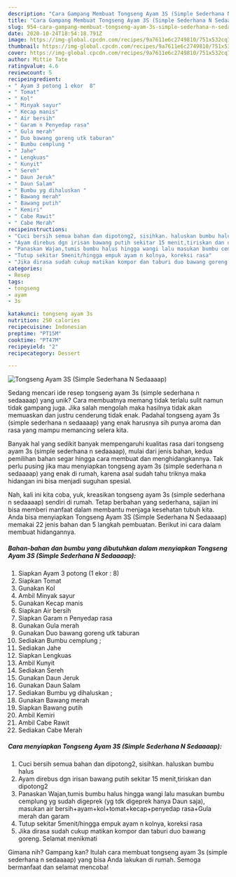 ```yaml
---
description: "Cara Gampang Membuat Tongseng Ayam 3S (Simple Sederhana N Sedaaaap) yang Lezat"
title: "Cara Gampang Membuat Tongseng Ayam 3S (Simple Sederhana N Sedaaaap) yang Lezat"
slug: 954-cara-gampang-membuat-tongseng-ayam-3s-simple-sederhana-n-sedaaaap-yang-lezat
date: 2020-10-24T18:54:18.791Z
image: https://img-global.cpcdn.com/recipes/9a7611e6c2749810/751x532cq70/tongseng-ayam-3s-simple-sederhana-n-sedaaaap-foto-resep-utama.jpg
thumbnail: https://img-global.cpcdn.com/recipes/9a7611e6c2749810/751x532cq70/tongseng-ayam-3s-simple-sederhana-n-sedaaaap-foto-resep-utama.jpg
cover: https://img-global.cpcdn.com/recipes/9a7611e6c2749810/751x532cq70/tongseng-ayam-3s-simple-sederhana-n-sedaaaap-foto-resep-utama.jpg
author: Mittie Tate
ratingvalue: 4.6
reviewcount: 5
recipeingredient:
- " Ayam 3 potong 1 ekor  8"
- " Tomat"
- " Kol"
- " Minyak sayur"
- " Kecap manis"
- " Air bersih"
- " Garam n Penyedap rasa"
- " Gula merah"
- " Duo bawang goreng utk taburan"
- " Bumbu cemplung "
- " Jahe"
- " Lengkuas"
- " Kunyit"
- " Sereh"
- " Daun Jeruk"
- " Daun Salam"
- " Bumbu yg dihaluskan "
- " Bawang merah"
- " Bawang putih"
- " Kemiri"
- " Cabe Rawit"
- " Cabe Merah"
recipeinstructions:
- "Cuci bersih semua bahan dan dipotong2, sisihkan. haluskan bumbu halus"
- "Ayam direbus dgn irisan bawang putih sekitar 15 menit,tiriskan dan dipotong2"
- "Panaskan Wajan,tumis bumbu halus hingga wangi lalu masukan bumbu cemplung yg sudah digeprek (yg tdk digeprek hanya Daun saja), masukan air bersih+ayam+kol+tomat+kecap+penyedap rasa+Gula merah dan garam"
- "Tutup sekitar 5menit/hingga empuk ayam n kolnya, koreksi rasa"
- "Jika dirasa sudah cukup matikan kompor dan taburi duo bawang goreng. Selamat menikmati"
categories:
- Resep
tags:
- tongseng
- ayam
- 3s

katakunci: tongseng ayam 3s 
nutrition: 250 calories
recipecuisine: Indonesian
preptime: "PT15M"
cooktime: "PT47M"
recipeyield: "2"
recipecategory: Dessert

---
```



![Tongseng Ayam 3S (Simple Sederhana N Sedaaaap)](https://img-global.cpcdn.com/recipes/9a7611e6c2749810/751x532cq70/tongseng-ayam-3s-simple-sederhana-n-sedaaaap-foto-resep-utama.jpg)

Sedang mencari ide resep tongseng ayam 3s (simple sederhana n sedaaaap) yang unik? Cara membuatnya memang tidak terlalu sulit namun tidak gampang juga. Jika salah mengolah maka hasilnya tidak akan memuaskan dan justru cenderung tidak enak. Padahal tongseng ayam 3s (simple sederhana n sedaaaap) yang enak harusnya sih punya aroma dan rasa yang mampu memancing selera kita.



Banyak hal yang sedikit banyak mempengaruhi kualitas rasa dari tongseng ayam 3s (simple sederhana n sedaaaap), mulai dari jenis bahan, kedua pemilihan bahan segar hingga cara membuat dan menghidangkannya. Tak perlu pusing jika mau menyiapkan tongseng ayam 3s (simple sederhana n sedaaaap) yang enak di rumah, karena asal sudah tahu triknya maka hidangan ini bisa menjadi suguhan spesial.


Nah, kali ini kita coba, yuk, kreasikan tongseng ayam 3s (simple sederhana n sedaaaap) sendiri di rumah. Tetap berbahan yang sederhana, sajian ini bisa memberi manfaat dalam membantu menjaga kesehatan tubuh kita. Anda bisa menyiapkan Tongseng Ayam 3S (Simple Sederhana N Sedaaaap) memakai 22 jenis bahan dan 5 langkah pembuatan. Berikut ini cara dalam membuat hidangannya.

<!--inarticleads1-->

##### Bahan-bahan dan bumbu yang dibutuhkan dalam menyiapkan Tongseng Ayam 3S (Simple Sederhana N Sedaaaap):

1. Siapkan  Ayam 3 potong (1 ekor : 8)
1. Siapkan  Tomat
1. Gunakan  Kol
1. Ambil  Minyak sayur
1. Gunakan  Kecap manis
1. Siapkan  Air bersih
1. Siapkan  Garam n Penyedap rasa
1. Gunakan  Gula merah
1. Gunakan  Duo bawang goreng utk taburan
1. Sediakan  Bumbu cemplung ;
1. Sediakan  Jahe
1. Siapkan  Lengkuas
1. Ambil  Kunyit
1. Sediakan  Sereh
1. Gunakan  Daun Jeruk
1. Gunakan  Daun Salam
1. Sediakan  Bumbu yg dihaluskan ;
1. Gunakan  Bawang merah
1. Siapkan  Bawang putih
1. Ambil  Kemiri
1. Ambil  Cabe Rawit
1. Sediakan  Cabe Merah




<!--inarticleads2-->

##### Cara menyiapkan Tongseng Ayam 3S (Simple Sederhana N Sedaaaap):

1. Cuci bersih semua bahan dan dipotong2, sisihkan. haluskan bumbu halus
1. Ayam direbus dgn irisan bawang putih sekitar 15 menit,tiriskan dan dipotong2
1. Panaskan Wajan,tumis bumbu halus hingga wangi lalu masukan bumbu cemplung yg sudah digeprek (yg tdk digeprek hanya Daun saja), masukan air bersih+ayam+kol+tomat+kecap+penyedap rasa+Gula merah dan garam
1. Tutup sekitar 5menit/hingga empuk ayam n kolnya, koreksi rasa
1. Jika dirasa sudah cukup matikan kompor dan taburi duo bawang goreng. Selamat menikmati




Gimana nih? Gampang kan? Itulah cara membuat tongseng ayam 3s (simple sederhana n sedaaaap) yang bisa Anda lakukan di rumah. Semoga bermanfaat dan selamat mencoba!
